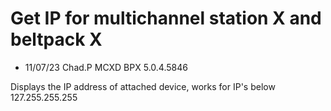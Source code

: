 # Get IP for multichannel station X and beltpack X

- 11/07/23 Chad.P MCXD BPX 5.0.4.5846


Displays the IP address of attached device, works for IP's below 127.255.255.255
